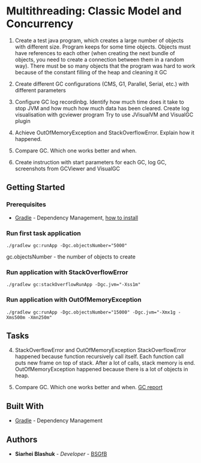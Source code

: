 # Multithreading: Classic Model and Concurrency

1. Create a test java program, which creates a large number of objects with different size. Program keeps for some time objects. 
Objects must have references to each other (when creating the next bundle of objects, you need to create a connection between them in a random way). 
There must be so many objects that the program was hard to work because of the constant filling of the heap and cleaning it GC

2. Create different GC configurations (CMS, G1, Parallel, Serial, etc.) with different parameters

3. Сonfigure GC log recordinbg. Identify how much time does it take to stop JVM and how much how much data has been cleared.
Create log visualisation with gcviewer program
Try to use JVisualVM and VisualGC plugin

4. Achieve OutOfMemoryException and StackOverflowError. Explain how it happened.

5. Compare GC. Which one works better and when.

6. Create instruction with start parameters for each GC, log GC, screenshots from GCViewer and VisualGC 

## Getting Started

### Prerequisites

* [Gradle](https://gradle.org/) - Dependency Management, [how to install](https://gradle.org/install/)

### Run first task application
```
./gradlew gc:runApp -Dgc.objectsNumber="5000"
```
gc.objectsNumber - the number of objects to create

### Run application with StackOverflowError
```
./gradlew gc:stackOverflowRunApp -Dgc.jvm="-Xss1m"
```

### Run application with OutOfMemoryException
```
./gradlew gc:runApp -Dgc.objectsNumber="15000" -Dgc.jvm="-Xmx1g -Xms500m -Xmn250m"
```

## Tasks
4. StackOverflowError and OutOfMemoryException
StackOverflowError happened because function recursively call itself.
Each function call puts new frame on top of stack. After a lot of calls, stack memory is end.
OutOfMemoryException happened because there is a lot of objects in heap.

5. Compare GC. Which one works better and when.
[GC report](docs/GC.md)

## Built With

* [Gradle](https://gradle.org/) - Dependency Management

## Authors

* **Siarhei Blashuk** - *Developer* - [BSGfB](https://github.com/BSGfB)
